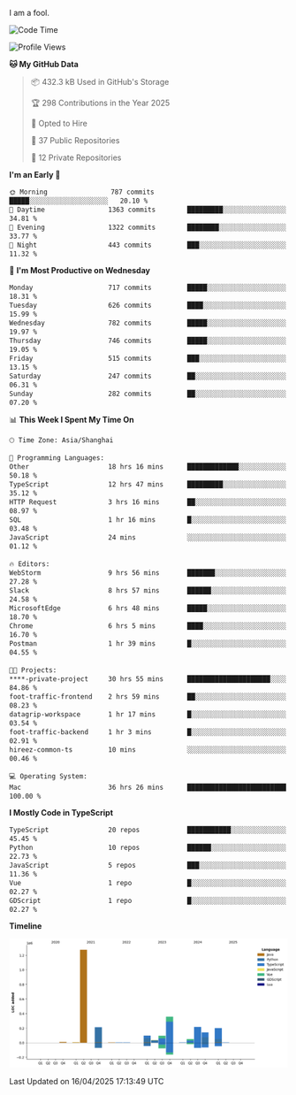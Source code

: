 I am a fool.

<!--START_SECTION:waka-->
![Code Time](http://img.shields.io/badge/Code%20Time-2%2C889%20hrs%2010%20mins-blue)

![Profile Views](http://img.shields.io/badge/Profile%20Views-1-blue)

**🐱 My GitHub Data** 

> 📦 432.3 kB Used in GitHub's Storage 
 > 
> 🏆 298 Contributions in the Year 2025
 > 
> 💼 Opted to Hire
 > 
> 📜 37 Public Repositories 
 > 
> 🔑 12 Private Repositories 
 > 
**I'm an Early 🐤** 

```text
🌞 Morning                787 commits         █████░░░░░░░░░░░░░░░░░░░░   20.10 % 
🌆 Daytime                1363 commits        █████████░░░░░░░░░░░░░░░░   34.81 % 
🌃 Evening                1322 commits        ████████░░░░░░░░░░░░░░░░░   33.77 % 
🌙 Night                  443 commits         ███░░░░░░░░░░░░░░░░░░░░░░   11.32 % 
```
📅 **I'm Most Productive on Wednesday** 

```text
Monday                   717 commits         █████░░░░░░░░░░░░░░░░░░░░   18.31 % 
Tuesday                  626 commits         ████░░░░░░░░░░░░░░░░░░░░░   15.99 % 
Wednesday                782 commits         █████░░░░░░░░░░░░░░░░░░░░   19.97 % 
Thursday                 746 commits         █████░░░░░░░░░░░░░░░░░░░░   19.05 % 
Friday                   515 commits         ███░░░░░░░░░░░░░░░░░░░░░░   13.15 % 
Saturday                 247 commits         ██░░░░░░░░░░░░░░░░░░░░░░░   06.31 % 
Sunday                   282 commits         ██░░░░░░░░░░░░░░░░░░░░░░░   07.20 % 
```


📊 **This Week I Spent My Time On** 

```text
🕑︎ Time Zone: Asia/Shanghai

💬 Programming Languages: 
Other                    18 hrs 16 mins      █████████████░░░░░░░░░░░░   50.18 % 
TypeScript               12 hrs 47 mins      █████████░░░░░░░░░░░░░░░░   35.12 % 
HTTP Request             3 hrs 16 mins       ██░░░░░░░░░░░░░░░░░░░░░░░   08.97 % 
SQL                      1 hr 16 mins        █░░░░░░░░░░░░░░░░░░░░░░░░   03.48 % 
JavaScript               24 mins             ░░░░░░░░░░░░░░░░░░░░░░░░░   01.12 % 

🔥 Editors: 
WebStorm                 9 hrs 56 mins       ███████░░░░░░░░░░░░░░░░░░   27.28 % 
Slack                    8 hrs 57 mins       ██████░░░░░░░░░░░░░░░░░░░   24.58 % 
MicrosoftEdge            6 hrs 48 mins       █████░░░░░░░░░░░░░░░░░░░░   18.70 % 
Chrome                   6 hrs 5 mins        ████░░░░░░░░░░░░░░░░░░░░░   16.70 % 
Postman                  1 hr 39 mins        █░░░░░░░░░░░░░░░░░░░░░░░░   04.55 % 

🐱‍💻 Projects: 
****-private-project     30 hrs 55 mins      █████████████████████░░░░   84.86 % 
foot-traffic-frontend    2 hrs 59 mins       ██░░░░░░░░░░░░░░░░░░░░░░░   08.23 % 
datagrip-workspace       1 hr 17 mins        █░░░░░░░░░░░░░░░░░░░░░░░░   03.54 % 
foot-traffic-backend     1 hr 3 mins         █░░░░░░░░░░░░░░░░░░░░░░░░   02.91 % 
hireez-common-ts         10 mins             ░░░░░░░░░░░░░░░░░░░░░░░░░   00.46 % 

💻 Operating System: 
Mac                      36 hrs 26 mins      █████████████████████████   100.00 % 
```

**I Mostly Code in TypeScript** 

```text
TypeScript               20 repos            ███████████░░░░░░░░░░░░░░   45.45 % 
Python                   10 repos            ██████░░░░░░░░░░░░░░░░░░░   22.73 % 
JavaScript               5 repos             ███░░░░░░░░░░░░░░░░░░░░░░   11.36 % 
Vue                      1 repo              █░░░░░░░░░░░░░░░░░░░░░░░░   02.27 % 
GDScript                 1 repo              █░░░░░░░░░░░░░░░░░░░░░░░░   02.27 % 
```



**Timeline**

![Lines of Code chart](https://raw.githubusercontent.com/VeejaLiu/VeejaLiu/master/assets/bar_graph.png)


 Last Updated on 16/04/2025 17:13:49 UTC
<!--END_SECTION:waka-->
